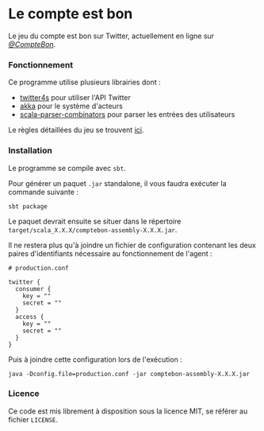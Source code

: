 # Le compte est bon

Le jeu du compte est bon sur Twitter, actuellement en ligne sur _[@CompteBon](https://twitter.com/CompteBon)_.

### Fonctionnement

Ce programme utilise plusieurs librairies dont :
- [twitter4s](https://github.com/DanielaSfregola/twitter4s) pour utiliser l'API Twitter
- [akka](https://github.com/akka/akka) pour le système d'acteurs
- [scala-parser-combinators](https://github.com/scala/scala-parser-combinators) pour parser les entrées des utilisateurs

Le règles détaillées du jeu se trouvent [ici](https://florian.cassayre.me/comptebon).


### Installation

Le programme se compile avec `sbt`.

Pour générer un paquet `.jar` standalone, il vous faudra exécuter la commande suivante :
```
sbt package
```
Le paquet devrait ensuite se situer dans le répertoire `target/scala_X.X.X/comptebon-assembly-X.X.X.jar`.

Il ne restera plus qu'à joindre un fichier de configuration contenant les deux paires d'identifiants nécessaire au fonctionnement de l'agent :
```
# production.conf

twitter {
  consumer {
    key = ""
    secret = ""
  }
  access {
    key = ""
    secret = ""
  }
}
```
Puis à joindre cette configuration lors de l'exécution :
```
java -Dconfig.file=production.conf -jar comptebon-assembly-X.X.X.jar
```


### Licence

Ce code est mis librement à disposition sous la licence MIT, se référer au fichier `LICENSE`.